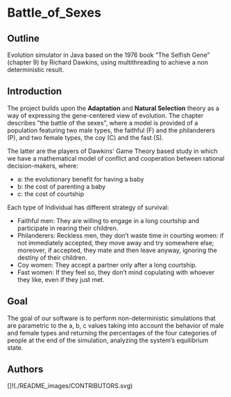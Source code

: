 # Battle_of_Sexes

## Outline

Evolution simulator in Java based on the 1976 book ”The Selfish Gene” (chapter 9) by Richard Dawkins, using multithreading to achieve a non deterministic result.

## Introduction

The project builds upon the **Adaptation** and **Natural Selection** theory as a way of expressing the gene-centered view of evolution. The chapter describes "the battle of the sexes", where a model is provided of a population featuring two male types, the faithful (F) and the philanderers (P), and two female types, the coy (C) and the fast (S).

The latter are the players of Dawkins' Game Theory based study in which we have a mathematical model of conflict and cooperation between rational decision-makers, where:

- a: the evolutionary benefit for having a baby
- b: the cost of parenting a baby
- c: the cost of courtship

Each type of Individual has different strategy of survival:

- Faithful men: They are willing to engage in a long courtship and participate in rearing their children.
- Philanderers: Reckless men, they don’t waste time in courting women: if not immediately accepted, they move away and try somewhere else; moreover, if accepted, they mate and then leave anyway, ignoring the destiny of their children.
- Coy women: They accept a partner only after a long courtship.
- Fast women: If they feel so, they don’t mind copulating with whoever they like, even if they just met.

## Goal

The goal of our software is to perform non-deterministic simulations that are parametric to the a, b, c values taking into account the behavior of male and female types and returning the percentages of the four categories of people at the end of the simulation, analyzing the system’s equilibrium state.

## Authors

[]!(./README_images/CONTRIBUTORS.svg)